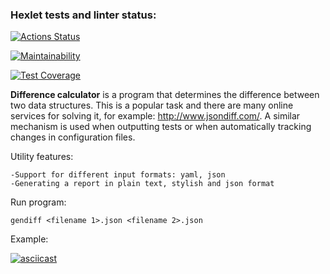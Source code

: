 ### Hexlet tests and linter status:
[![Actions Status](https://github.com/NatalyKT/backend-project-lvl2/workflows/hexlet-check/badge.svg)](https://github.com/NatalyKT/backend-project-lvl2/actions)

[![Maintainability](https://api.codeclimate.com/v1/badges/a99a88d28ad37a79dbf6/maintainability)](https://codeclimate.com/github/codeclimate/codeclimate/maintainability)

[![Test Coverage](https://api.codeclimate.com/v1/badges/a99a88d28ad37a79dbf6/test_coverage)](https://codeclimate.com/github/codeclimate/codeclimate/test_coverage)

**Difference calculator**  is a program that determines the difference between two data structures. This is a popular task and there are many online services for solving it, for example: http://www.jsondiff.com/. A similar mechanism is used when outputting tests or when automatically tracking changes in configuration files.

Utility features:

    -Support for different input formats: yaml, json
    -Generating a report in plain text, stylish and json format 

Run program:

```gendiff <filename 1>.json <filename 2>.json```

Example:

[![asciicast](https://asciinema.org/a/Hqd3lvCK4vtA3u2SuSkHGHkRs.svg)](https://asciinema.org/a/Hqd3lvCK4vtA3u2SuSkHGHkRs)
